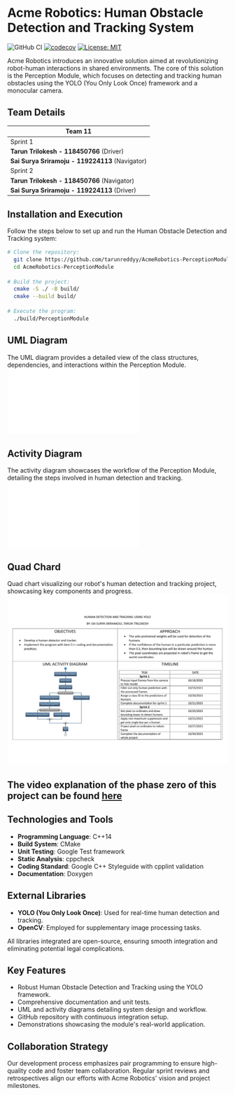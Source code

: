# Acme Robotics: Human Obstacle Detection and Tracking System

![GitHub CI](https://github.com/tarunreddyy/AcmeRobotics-PerceptionModule/actions/workflows/ci.yml/badge.svg)
[![codecov](https://codecov.io/gh/tarunreddyy/AcmeRobotics-PerceptionModule/branch/main/graph/badge.svg?token=639bc142-78af-47ce-9058-b08dd74ae79c)](https://codecov.io/gh/tarunreddyy/AcmeRobotics-PerceptionModule)
[![License: MIT](https://img.shields.io/badge/License-MIT-yellow.svg)](https://opensource.org/licenses/MIT)

Acme Robotics introduces an innovative solution aimed at revolutionizing robot-human interactions in shared environments. The core of this solution is the Perception Module, which focuses on detecting and tracking human obstacles using the YOLO (You Only Look Once) framework and a monocular camera.

## Team Details

| Team 11 |
|---|
| Sprint 1 |
| **Tarun Trilokesh - 118450766** (Driver) |
| **Sai Surya Sriramoju - 119224113** (Navigator) |
| Sprint 2 |
| **Tarun Trilokesh - 118450766** (Navigator) |
| **Sai Surya Sriramoju - 119224113** (Driver) |


## Installation and Execution

Follow the steps below to set up and run the Human Obstacle Detection and Tracking system:

```bash
# Clone the repository:
  git clone https://github.com/tarunreddyy/AcmeRobotics-PerceptionModule.git
  cd AcmeRobotics-PerceptionModule

# Build the project:
  cmake -S ./ -B build/
  cmake --build build/

# Execute the program:
  ./build/PerceptionModule
```

## UML Diagram

The UML diagram provides a detailed view of the class structures, dependencies, and interactions within the Perception Module.
![HumanObstacleDetection UML diagram](UML/UML_diagram.pdf)

## Activity Diagram

The activity diagram showcases the workflow of the Perception Module, detailing the steps involved in human detection and tracking.
![Detection and Tracking activity diagram](UML/UML_activity_diagram.pdf)

## Quad Chard

Quad chart visualizing our robot's human detection and tracking project, showcasing key components and progress.
![Quad Chart for human detection and tracking project](UML/quad_chart.png)

## The video explanation of the phase zero of this project can be found [here](https://drive.google.com/file/d/1l0VtLcwZwrXFP7Ti_4hcNFPFEvkQYVFW/view?usp=sharing)

## Technologies and Tools

- **Programming Language**: C++14
- **Build System**: CMake
- **Unit Testing**: Google Test framework
- **Static Analysis**: cppcheck
- **Coding Standard**: Google C++ Styleguide with cpplint validation
- **Documentation**: Doxygen

## External Libraries

- **YOLO (You Only Look Once)**: Used for real-time human detection and tracking.
- **OpenCV**: Employed for supplementary image processing tasks.

All libraries integrated are open-source, ensuring smooth integration and eliminating potential legal complications.

## Key Features

- Robust Human Obstacle Detection and Tracking using the YOLO framework.
- Comprehensive documentation and unit tests.
- UML and activity diagrams detailing system design and workflow.
- GitHub repository with continuous integration setup.
- Demonstrations showcasing the module's real-world application.

## Collaboration Strategy

Our development process emphasizes pair programming to ensure high-quality code and foster team collaboration. Regular sprint reviews and retrospectives align our efforts with Acme Robotics' vision and project milestones.
